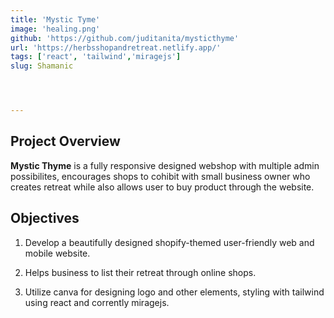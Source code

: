 ```yaml
---
title: 'Mystic Tyme'
image: 'healing.png'
github: 'https://github.com/juditanita/mysticthyme'
url: 'https://herbsshopandretreat.netlify.app/'
tags: ['react', 'tailwind','miragejs']
slug: Shamanic 




---
```



## Project Overview

__Mystic Thyme__ is a fully responsive designed webshop with multiple admin possibilites,
 encourages shops  to cohibit with small business owner who creates retreat while also allows user to buy product through the website.


## Objectives

   1. Develop a beautifully designed shopify-themed user-friendly web and mobile website.   

   2. Helps business to list their retreat through online shops.    

   3. Utilize canva for designing logo and other elements, styling with tailwind using react and corrently miragejs.  


